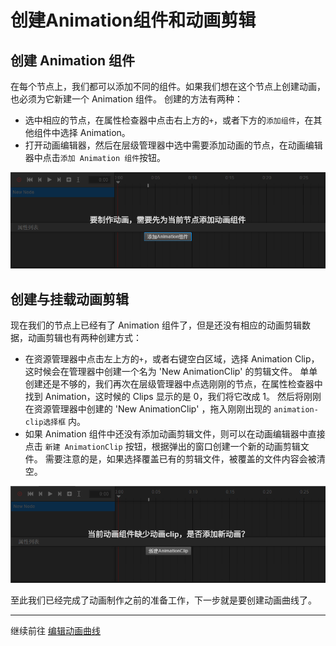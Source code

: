 # 创建Animation组件和动画剪辑

## 创建 Animation 组件

在每个节点上，我们都可以添加不同的组件。如果我们想在这个节点上创建动画，也必须为它新建一个 Animation 组件。
创建的方法有两种：

 - 选中相应的节点，在属性检查器中点击右上方的`+`，或者下方的`添加组件`，在其他组件中选择 Animation。
 - 打开动画编辑器，然后在层级管理器中选中需要添加动画的节点，在动画编辑器中点击`添加 Animation 组件`按钮。

<a href="animation-clip/add-component.png"><img src="animation-clip/add-component.png" alt="main"></a>

## 创建与挂载动画剪辑

现在我们的节点上已经有了 Animation 组件了，但是还没有相应的动画剪辑数据，动画剪辑也有两种创建方式：

 - 在资源管理器中点击左上方的`+`，或者右键空白区域，选择 Animation Clip，这时候会在管理器中创建一个名为 'New AnimationClip' 的剪辑文件。
单单创建还是不够的，我们再次在层级管理器中点选刚刚的节点，在属性检查器中找到 Animation，这时候的 Clips 显示的是 0，我们将它改成 1。
然后将刚刚在资源管理器中创建的 'New AnimationClip' ，拖入刚刚出现的 `animation-clip选择框` 内。
 - 如果 Animation 组件中还没有添加动画剪辑文件，则可以在动画编辑器中直接点击 `新建 AnimationClip` 按钮，根据弹出的窗口创建一个新的动画剪辑文件。
 需要注意的是，如果选择覆盖已有的剪辑文件，被覆盖的文件内容会被清空。

<a href="animation-clip/add-clip.png"><img src="animation-clip/add-clip.png" alt="main"></a>


至此我们已经完成了动画制作之前的准备工作，下一步就是要创建动画曲线了。

---

继续前往 [编辑动画曲线](animation-curve.md)